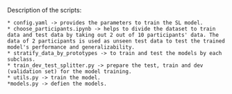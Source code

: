 
Description of the scripts:
    
    * config.yaml -> provides the parameters to train the SL model. 
    * choose_participants.ipynb -> helps to divide the dataset to train data and test data by taking out 2 out of 10 participants' data. The data of 2 participants is used as unseen test data to test the trained model's performance and generalizability. 
    * stratify_data_by_prototypes -> to train and test the models by each subclass.
    * train_dev_test_splitter.py -> prepare the test, train and dev (validation set) for the model training. 
    * utils.py -> train the model.
    *models.py -> defien the models.

